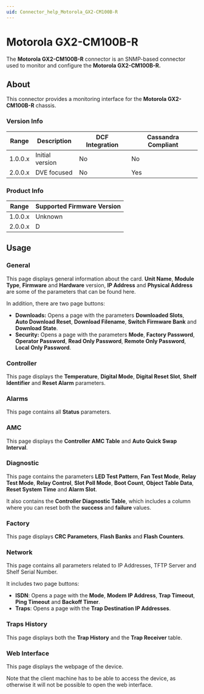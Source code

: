 ```yaml
---
uid: Connector_help_Motorola_GX2-CM100B-R
---
```


# Motorola GX2-CM100B-R

The **Motorola GX2-CM100B-R** connector is an SNMP-based connector used to monitor and configure the **Motorola GX2-CM100B-R.**

## About

This connector provides a monitoring interface for the **Motorola GX2-CM100B-R** chassis.

### Version Info

| **Range** | **Description** | **DCF Integration** | **Cassandra Compliant** |
|------------------|-----------------|---------------------|-------------------------|
| 1.0.0.x          | Initial version | No                  | No                      |
| 2.0.0.x          | DVE focused     | No                  | Yes                     |

### Product Info

| Range | Supported Firmware Version |
|------------------|-----------------------------|
| 1.0.0.x          | Unknown                     |
| 2.0.0.x          | D                           |

## Usage

### General

This page displays general information about the card. **Unit Name**, **Module Type**, **Firmware** and **Hardware** version, **IP Address** and **Physical Address** are some of the parameters that can be found here.

In addition, there are two page buttons:

- **Downloads:** Opens a page with the parameters **Downloaded Slots**, **Auto Download Reset**, **Download Filename**, **Switch Firmware Bank** and **Download State**.
- **Security:** Opens a page with the parameters **Mode**, **Factory Password**, **Operator Password**, **Read Only Password**, **Remote Only Password**, **Local Only Password**.

### Controller

This page displays the **Temperature**, **Digital Mode**, **Digital Reset Slot**, **Shelf Identifier** and **Reset Alarm** parameters.

### Alarms

This page contains all **Status** parameters.

### AMC

This page displays the **Controller** **AMC Table** and **Auto Quick Swap Interval**.

### Diagnostic

This page contains the parameters **LED Test Pattern**, **Fan Test Mode**, **Relay Test Mode**, **Relay Control**, **Slot Poll Mode**, **Boot Count**, **Object Table Data**, **Reset System Time** and **Alarm Slot**.

It also contains the **Controller Diagnostic Table**, which includes a column where you can reset both the **success** and **failure** values.

### Factory

This page displays **CRC Parameters**, **Flash Banks** and **Flash Counters**.

### Network

This page contains all parameters related to IP Addresses, TFTP Server and Shelf Serial Number.

It includes two page buttons:

- **ISDN**: Opens a page with the **Mode**, **Modem IP Address**, **Trap Timeout**, **Ping Timeout** and **Backoff Timer**.
- **Traps**: Opens a page with the **Trap Destination IP Addresses**.

### Traps History

This page displays both the **Trap History** and the **Trap Receiver** table.

### Web Interface

This page displays the webpage of the device.

Note that the client machine has to be able to access the device, as otherwise it will not be possible to open the web interface.
